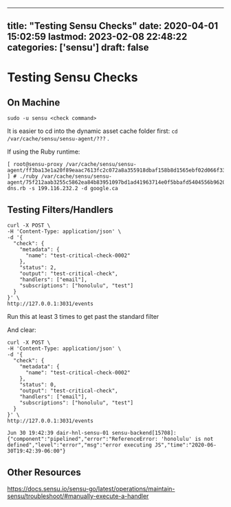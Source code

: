 
---
title: "Testing Sensu Checks"
date: 2020-04-01 15:02:59
lastmod: 2023-02-08 22:48:22
categories: ['sensu']
draft: false
---


# Testing Sensu Checks
## On Machine
```
sudo -u sensu <check command>
```

It is easier to cd into the dynamic asset cache folder first:
`cd /var/cache/sensu/sensu-agent/???` .

If using the Ruby runtime:

```
[ root@sensu-proxy /var/cache/sensu/sensu-agent/ff3ba13e1a20f89eaac7613fc2c072a8a355918dbaf158b8d1565ebf02d066f3382dde872c1d80002ded762d8a3a860ccce20410b8dedb47b69fd7038e918dde/bin ] # ./ruby /var/cache/sensu/sensu-agent/75f212aab3255c5862ea84b83951097bd1ad41963714e0f5bbafd5404556b962091d5c95790b3e5f10ac9a728838887f16d84af33e4956bd2265c77d61fbda54/bin/check-dns.rb -s 199.116.232.2 -d google.ca
```

## Testing Filters/Handlers
```
curl -X POST \
-H 'Content-Type: application/json' \
-d '{
  "check": {
    "metadata": {
      "name": "test-critical-check-0002"
    },
    "status": 2,
    "output": "test-critical-check",
    "handlers": ["email"],
    "subscriptions": ["honolulu", "test"]
  }
}' \
http://127.0.0.1:3031/events 
```

Run this at least 3 times to get past the standard filter

And clear:
```
curl -X POST \
-H 'Content-Type: application/json' \
-d '{
  "check": {
    "metadata": {
      "name": "test-critical-check-0002"
    },
    "status": 0,
    "output": "test-critical-check",
    "handlers": ["email"],
    "subscriptions": ["honolulu", "test"]
  }
}' \
http://127.0.0.1:3031/events 
```

```
Jun 30 19:42:39 dair-hnl-sensu-01 sensu-backend[15708]: {"component":"pipelined","error":"ReferenceError: 'honolulu' is not defined","level":"error","msg":"error executing JS","time":"2020-06-30T19:42:39-06:00"}
```

## Other Resources
https://docs.sensu.io/sensu-go/latest/operations/maintain-sensu/troubleshoot/#manually-execute-a-handler

<!-- #public #sensu -->

<!-- {BearID:1C0AFCA6-28B6-43A8-B5F8-9B143E15A225-1087-000085409E159F25} -->
